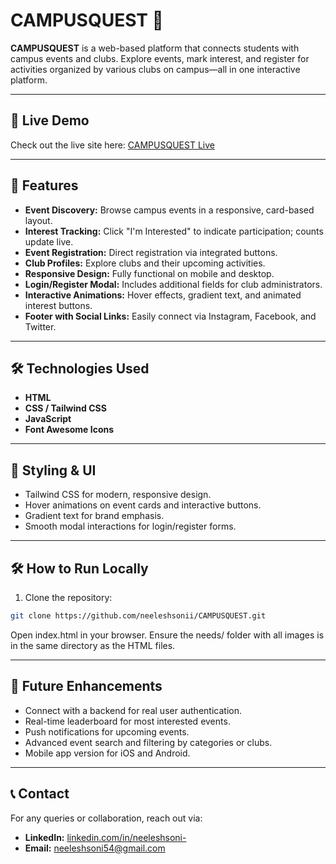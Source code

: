 # CAMPUSQUEST 🌟

**CAMPUSQUEST** is a web-based platform that connects students with campus events and clubs. Explore events, mark interest, and register for activities organized by various clubs on campus—all in one interactive platform.

---
## 🔗 Live Demo
Check out the live site here: [CAMPUSQUEST Live](https://neeleshsonii.github.io/CAMPUSQUEST/)

---
## 🚀 Features

- **Event Discovery:** Browse campus events in a responsive, card-based layout.  
- **Interest Tracking:** Click "I'm Interested" to indicate participation; counts update live.  
- **Event Registration:** Direct registration via integrated buttons.  
- **Club Profiles:** Explore clubs and their upcoming activities.  
- **Responsive Design:** Fully functional on mobile and desktop.  
- **Login/Register Modal:** Includes additional fields for club administrators.  
- **Interactive Animations:** Hover effects, gradient text, and animated interest buttons.  
- **Footer with Social Links:** Easily connect via Instagram, Facebook, and Twitter.  

---
## 🛠️ Technologies Used

- **HTML**  
- **CSS / Tailwind CSS**  
- **JavaScript**  
- **Font Awesome Icons**
  
---
## 🎨 Styling & UI

- Tailwind CSS for modern, responsive design.  
- Hover animations on event cards and interactive buttons.  
- Gradient text for brand emphasis.  
- Smooth modal interactions for login/register forms.  

---
## 🛠️ How to Run Locally

1. Clone the repository:
``` bash
git clone https://github.com/neeleshsonii/CAMPUSQUEST.git
```
Open index.html in your browser.
Ensure the needs/ folder with all images is in the same directory as the HTML files.

---
## 📌 Future Enhancements

- Connect with a backend for real user authentication.  
- Real-time leaderboard for most interested events.  
- Push notifications for upcoming events.  
- Advanced event search and filtering by categories or clubs.  
- Mobile app version for iOS and Android.  

---
## 📞 Contact

For any queries or collaboration, reach out via:

- **LinkedIn:** [linkedin.com/in/neeleshsoni-](https://linkedin.com/in/neeleshsoni-)  
- **Email:** [neeleshsoni54@gmail.com](mailto:neeleshsoni54@gmail.com)
